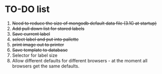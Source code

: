 # TO-DO list

1. ~~Need to reduce the size of mongodb default data file (3.1G at startup)~~
1. ~~Add pull down list for stored labels~~
1. ~~Save current label~~
1. ~~select label and put into pallette~~
1. ~~print image out to printer~~
1. ~~Save template to database~~
1. Selector for label size
1. Allow different defaults for different browsers - at the moment all browsers get the same defaults.
